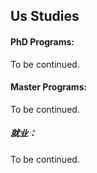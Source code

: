## Us Studies

#### PhD Programs:

To be continued.

#### Master Programs:

To be continued.

##### 就业：

To be continued.

